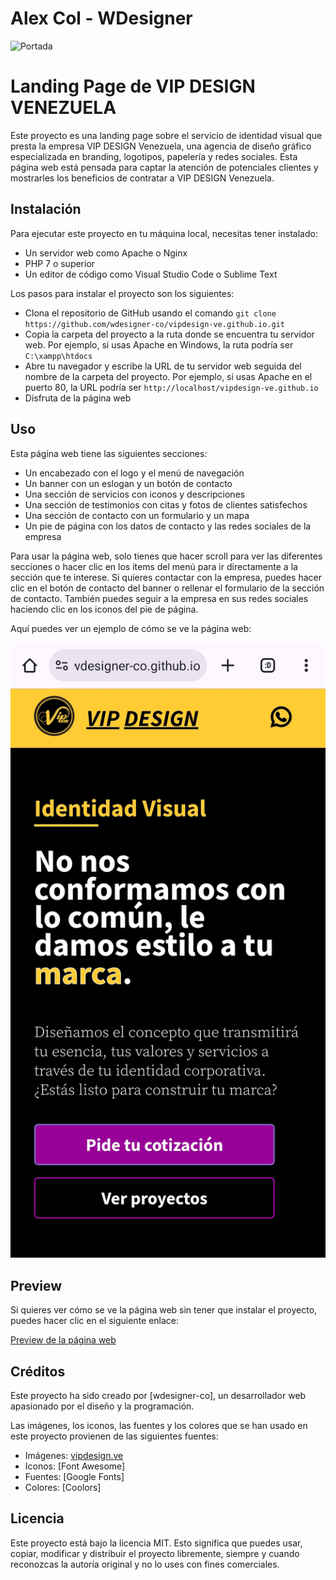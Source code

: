 # Alex Col - WDesigner

![Portada](https://github.com/wdesigner-co/wdesigner-co/blob/main/img/20231015_1357122.gif)

# Landing Page de VIP DESIGN VENEZUELA

Este proyecto es una landing page sobre el servicio de identidad visual que presta la empresa VIP DESIGN Venezuela, una agencia de diseño gráfico especializada en branding, logotipos, papelería y redes sociales. Esta página web está pensada para captar la atención de potenciales clientes y mostrarles los beneficios de contratar a VIP DESIGN Venezuela.

## Instalación

Para ejecutar este proyecto en tu máquina local, necesitas tener instalado:

- Un servidor web como Apache o Nginx
- PHP 7 o superior
- Un editor de código como Visual Studio Code o Sublime Text

Los pasos para instalar el proyecto son los siguientes:

- Clona el repositorio de GitHub usando el comando `git clone https://github.com/wdesigner-co/vipdesign-ve.github.io.git`
- Copia la carpeta del proyecto a la ruta donde se encuentra tu servidor web. Por ejemplo, si usas Apache en Windows, la ruta podría ser `C:\xampp\htdocs`
- Abre tu navegador y escribe la URL de tu servidor web seguida del nombre de la carpeta del proyecto. Por ejemplo, si usas Apache en el puerto 80, la URL podría ser `http://localhost/vipdesign-ve.github.io`
- Disfruta de la página web

## Uso

Esta página web tiene las siguientes secciones:

- Un encabezado con el logo y el menú de navegación
- Un banner con un eslogan y un botón de contacto
- Una sección de servicios con iconos y descripciones
- Una sección de testimonios con citas y fotos de clientes satisfechos
- Una sección de contacto con un formulario y un mapa
- Un pie de página con los datos de contacto y las redes sociales de la empresa

Para usar la página web, solo tienes que hacer scroll para ver las diferentes secciones o hacer clic en los ítems del menú para ir directamente a la sección que te interese. Si quieres contactar con la empresa, puedes hacer clic en el botón de contacto del banner o rellenar el formulario de la sección de contacto. También puedes seguir a la empresa en sus redes sociales haciendo clic en los iconos del pie de página.

Aquí puedes ver un ejemplo de cómo se ve la página web:

![Captura de pantalla de la página web](https://github.com/wdesigner-co/vipdesign-ve.github.io/blob/main/img/captureVipdesign.jpg)

## Preview

Si quieres ver cómo se ve la página web sin tener que instalar el proyecto, puedes hacer clic en el siguiente enlace:

[Preview de la página web](https://wdesigner-co.github.io/vipdesign-ve.github.io/#)

## Créditos

Este proyecto ha sido creado por [wdesigner-co], un desarrollador web apasionado por el diseño y la programación.

Las imágenes, los iconos, las fuentes y los colores que se han usado en este proyecto provienen de las siguientes fuentes:

- Imágenes: [vipdesign.ve](https://instagram.com/vipdesign.ve?igshid=MTNiYzNiMzkwZA==)
- Iconos: [Font Awesome]
- Fuentes: [Google Fonts]
- Colores: [Coolors]

## Licencia

Este proyecto está bajo la licencia MIT. Esto significa que puedes usar, copiar, modificar y distribuir el proyecto libremente, siempre y cuando reconozcas la autoría original y no lo uses con fines comerciales. 


